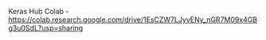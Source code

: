 Keras Hub Colab - https://colab.research.google.com/drive/1EsCZW7LJyvENy_nGR7M09x4GBg3u0SdL?usp=sharing
